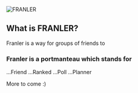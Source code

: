 ![FRANLER](franler/assets/logo-no-background.png) 

## What is FRANLER?

Franler is a way for groups of friends to 

### Franler is a portmanteau which stands for
...Friend
...Ranked
...Poll
...Planner

More to come :)
